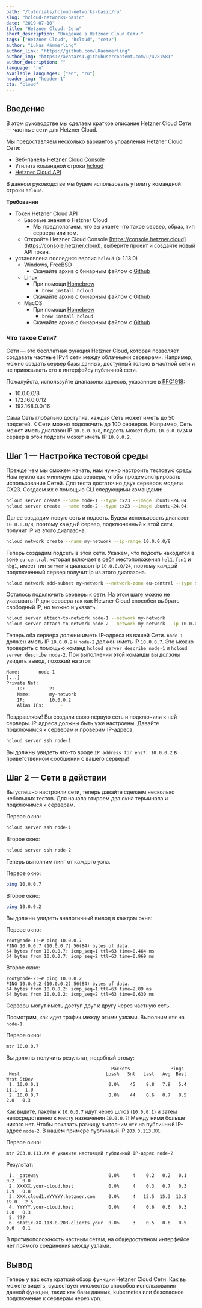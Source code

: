 ```yaml
---
path: "/tutorials/hcloud-networks-basic/ru"
slug: "hcloud-networks-basic"
date: "2019-07-10"
title: "Hetzner Cloud: Сети"
short_description: "Введение в Hetzner Cloud Сети."
tags: ["Hetzner Cloud", "hcloud", "сети"]
author: "Lukas Kämmerling"
author_link: "https://github.com/LKaemmerling"
author_img: "https://avatars1.githubusercontent.com/u/4281581"
author_description: ""
language: "ru"
available_languages: ["en", "ru"]
header_img: "header-1"
cta: "cloud"
---
```


## Введение

В этом руководстве мы сделаем краткое описание Hetzner Cloud Сети — частные сети для Hetzner Cloud.

Мы предоставляем несколько вариантов управления Hetzner Cloud Сети:

* Веб-панель [Hetzner Cloud Console](https://console.hetzner.cloud/)
* Утилита командной строки [hcloud](https://github.com/hetznercloud/cli)
* [Hetzner Cloud API](https://docs.hetzner.cloud/)

В данном руководстве мы будем использовать утилиту командной строки `hcloud`.

**Требования**

* Токен Hetzner Cloud API
  * Базовые знания о Hetzner Cloud
    * Мы предполагаем, что вы знаете что такое сервер, образ, тип сервера или том.
  * Откройте Hetzner Cloud Console [https://console.hetzner.cloud](https://console.hetzner.cloud), выберите проект и создайте новый API токен.
* установлена последняя версия `hcloud` (> 1.13.0)
  * Windows, FreeBSD
    * Скачайте архив с бинарным файлом с [Github](https://github.com/hetznercloud/cli/releases/latest)
  * Linux
    * При помощи [Homebrew](https://brew.sh/)
      * `brew install hcloud`
    * Скачайте архив с бинарным файлом с [Github](https://github.com/hetznercloud/cli/releases/latest)
  * MacOS
    * При помощи [Homebrew](https://brew.sh/)
      * `brew install hcloud`
    * Скачайте архив с бинарным файлом с [Github](https://github.com/hetznercloud/cli/releases/latest)

### Что такое Сети?

Сети — это бесплатная функция Hetzner Cloud, которая позволяет создавать частные IPv4 сети между облачными серверами. Например, можно создать сервер базы данных, доступный только в частной сети и не привязывать его к интерфейсу публичной сети.

Пожалуйста, используйте диапазоны адресов, указанные в [RFC1918](https://tools.ietf.org/html/rfc1918):

* 10.0.0.0/8
* 172.16.0.0/12
* 192.168.0.0/16

Сама Сеть глобально доступна, каждая Сеть может иметь до 50 подсетей. К Сети можно подключить до 100 серверов. Например, Сеть может иметь диапазон IP `10.0.0.0/8`, подсеть может быть `10.0.0.0/24` и сервер в этой подсети может иметь IP `10.0.0.2`.

## Шаг 1 — Настройка тестовой среды

Прежде чем мы сможем начать, нам нужно настроить тестовую среду. Нам нужно как минимум два сервера, чтобы продемонстрировать использование Сетей. Для теста достаточно двух серверов модели CX23. Создаем их с помощью CLI следующими командами:

```bash
hcloud server create --name node-1 --type cx23 --image ubuntu-24.04
hcloud server create --name node-2 --type cx23 --image ubuntu-24.04
```

Далее создадим новую сеть и подсеть. Будем использовать диапазон `10.0.0.0/8`, поэтому каждый сервер, подключенный к этой сети, получит IP из этого диапазона.

```bash
hcloud network create --name my-network --ip-range 10.0.0.0/8
```

Теперь создадим подсеть в этой сети. Укажем, что подсеть находится в зоне `eu-central`, которая включает в себя местоположения `hel1`, `fsn1` и `nbg1`, имеет тип `server` и диапазон ip `10.0.0.0/24`, поэтому каждый подключенный сервер получит ip из этого диапазона.

```bash
hcloud network add-subnet my-network --network-zone eu-central --type server --ip-range 10.0.0.0/24
```

Осталось подключить серверы к сети. На этом шаге можно не указывать IP для сервера так как Hetzner Cloud способен выбрать свободный IP, но можно и указать.

```bash
hcloud server attach-to-network node-1 --network my-network
hcloud server attach-to-network node-2 --network my-network --ip 10.0.0.7
```

Теперь оба сервера должны иметь IP-адреса из вашей Сети. `node-1` должен иметь IP `10.0.0.2` и `node-2` должен иметь IP `10.0.0.7`. Это можно проверить с помощью команд `hcloud server describe node-1` и `hcloud server describe node-2`. При выполнении этой команды вы должны увидеть вывод, похожий на этот:

```bash
Name:		node-1
[...]
Private Net:
  - ID:			21
    Name:		my-network
    IP:			10.0.0.2
    Alias IPs:		-
```

Поздравляем! Вы создали свою первую сеть и подключили к ней серверы. IP-адреса должны быть уже настроены. Давайте подключимся к серверам и проверим IP-адреса.

```bash
hcloud server ssh node-1
```

Вы должны увидеть что-то вроде `IP address for ens7: 10.0.0.2` в приветственном сообщении с вашего сервера!

## Шаг 2 — Сети в действии

Вы успешно настроили сети, теперь давайте сделаем несколько небольших тестов. Для начала откроем два окна терминала и подключимся к серверам.

Первое окно:

```bash
hcloud server ssh node-1
```

Второе окно:

```bash
hcloud server ssh node-2
```

Теперь выполним пинг от каждого узла.

Первое окно:

```bash
ping 10.0.0.7
```

Второе окно:

```bash
ping 10.0.0.2
```

Вы должны увидеть аналогичный вывод в каждом окне:

Первое окно:

```console
root@node-1:~# ping 10.0.0.7
PING 10.0.0.7 (10.0.0.7) 56(84) bytes of data.
64 bytes from 10.0.0.7: icmp_seq=1 ttl=63 time=0.464 ms
64 bytes from 10.0.0.7: icmp_seq=2 ttl=63 time=0.969 ms
```

Второе окно:

```console
root@node-2:~# ping 10.0.0.2
PING 10.0.0.2 (10.0.0.2) 56(84) bytes of data.
64 bytes from 10.0.0.2: icmp_seq=1 ttl=63 time=2.89 ms
64 bytes from 10.0.0.2: icmp_seq=2 ttl=63 time=0.630 ms
```

Серверы могут иметь доступ друг к другу через частную сеть.

Посмотрим, как идет трафик между этими узлами.
Выполним `mtr` на `node-1`.

Первое окно:

```bash
mtr 10.0.0.7
```

Вы должны получить результат, подобный этому:

```console
                                       Packets               Pings
 Host                                Loss%   Snt   Last   Avg  Best  Wrst StDev
 1. 10.0.0.1                          0.0%    45    8.8   7.8   5.4  11.1   1.0
 2. 10.0.0.7                          0.0%    44    0.6   0.7   0.5   2.0   0.3
```

Как видите, пакеты к `10.0.0.7` идут через шлюз (`10.0.0.1`) и затем непосредственно к месту назначения `10.0.0.7`! Между ними больше никого нет. Чтобы показать разницу выполним `mtr` на публичный IP-адрес `node-2`. В нашем примере публичный IP `203.0.113.XX`.

Первое окно:

```console
mtr 203.0.113.XX # укажите настоящий публичный IP-адрес node-2
```

Результат:

```console
 1. _gateway                          0.0%     4    0.2   0.2   0.1   0.2   0.0
 2. XXXXX.your-cloud.host             0.0%     4    0.3   0.7   0.3   1.9   0.8
 3. XXX.cloud1.YYYYYY.hetzner.com     0.0%     4   13.5  15.3  13.5  19.0   2.5
 4. YYYYY.your-cloud.host             0.0%     4    0.6   0.6   0.3   1.0   0.3
 5. ???
 6. static.XX.113.0.203.clients.your  0.0%     3    0.5   0.6   0.5   0.6   0.1
```

В противоположность частным сетям, на общедоступном интерфейсе нет прямого соединения между узлами.

## Вывод

Теперь у вас есть краткий обзор функции Hetzner Cloud Сети. Как вы можете видеть, существует множество способов использования данной функции, таких как базы данных, kubernetes или безопасное подключение к серверам через vpn.
